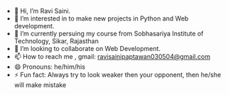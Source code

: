- 👋 Hi, I’m Ravi Saini.
- 👀 I’m interested in to make new projects in Python and Web development.
- 🌱 I’m currently persuing my course from Sobhasariya Institute of Technology, Sikar, Rajasthan
- 💞️ I’m looking to collaborate on Web Development.
- 📫 How to reach me , gmail: ravisainipaptawan030504@gmail.com 
- 😄 Pronouns: he/him/his
- ⚡ Fun fact: Always try to look weaker then your opponent, then he/she will make mistake

<!---
RaviSaini03/RaviSaini03 is a ✨ special ✨ repository because its `README.md` (this file) appears on your GitHub profile.
You can click the Preview link to take a look at your changes.
--->
